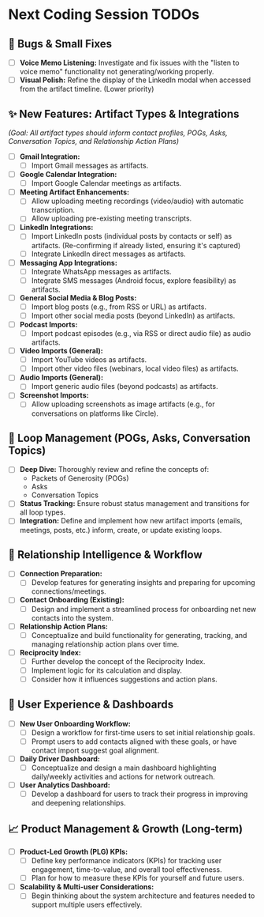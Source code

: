 # Next Coding Session TODOs

## 🐞 Bugs & Small Fixes

-   [ ] **Voice Memo Listening:** Investigate and fix issues with the "listen to voice memo" functionality not generating/working properly.
-   [ ] **Visual Polish:** Refine the display of the LinkedIn modal when accessed from the artifact timeline. (Lower priority)

## ✨ New Features: Artifact Types & Integrations

_(Goal: All artifact types should inform contact profiles, POGs, Asks, Conversation Topics, and Relationship Action Plans)_

-   [ ] **Gmail Integration:**
    -   [ ] Import Gmail messages as artifacts.
-   [ ] **Google Calendar Integration:**
    -   [ ] Import Google Calendar meetings as artifacts.
-   [ ] **Meeting Artifact Enhancements:**
    -   [ ] Allow uploading meeting recordings (video/audio) with automatic transcription.
    -   [ ] Allow uploading pre-existing meeting transcripts.
-   [ ] **LinkedIn Integrations:**
    -   [ ] Import LinkedIn posts (individual posts by contacts or self) as artifacts. (Re-confirming if already listed, ensuring it's captured)
    -   [ ] Integrate LinkedIn direct messages as artifacts.
-   [ ] **Messaging App Integrations:**
    -   [ ] Integrate WhatsApp messages as artifacts.
    -   [ ] Integrate SMS messages (Android focus, explore feasibility) as artifacts.
-   [ ] **General Social Media & Blog Posts:**
    -   [ ] Import blog posts (e.g., from RSS or URL) as artifacts.
    -   [ ] Import other social media posts (beyond LinkedIn) as artifacts.
-   [ ] **Podcast Imports:**
    -   [ ] Import podcast episodes (e.g., via RSS or direct audio file) as audio artifacts.
-   [ ] **Video Imports (General):**
    -   [ ] Import YouTube videos as artifacts.
    -   [ ] Import other video files (webinars, local video files) as artifacts.
-   [ ] **Audio Imports (General):**
    -   [ ] Import generic audio files (beyond podcasts) as artifacts.
-   [ ] **Screenshot Imports:**
    -   [ ] Allow uploading screenshots as image artifacts (e.g., for conversations on platforms like Circle).

## 🔄 Loop Management (POGs, Asks, Conversation Topics)

-   [ ] **Deep Dive:** Thoroughly review and refine the concepts of:
    -   Packets of Generosity (POGs)
    -   Asks
    -   Conversation Topics
-   [ ] **Status Tracking:** Ensure robust status management and transitions for all loop types.
-   [ ] **Integration:** Define and implement how new artifact imports (emails, meetings, posts, etc.) inform, create, or update existing loops.

## 🧠 Relationship Intelligence & Workflow

-   [ ] **Connection Preparation:**
    -   [ ] Develop features for generating insights and preparing for upcoming connections/meetings.
-   [ ] **Contact Onboarding (Existing):**
    -   [ ] Design and implement a streamlined process for onboarding net new contacts into the system.
-   [ ] **Relationship Action Plans:**
    -   [ ] Conceptualize and build functionality for generating, tracking, and managing relationship action plans over time.
-   [ ] **Reciprocity Index:**
    -   [ ] Further develop the concept of the Reciprocity Index.
    -   [ ] Implement logic for its calculation and display.
    -   [ ] Consider how it influences suggestions and action plans.

## 🚀 User Experience & Dashboards

-   [ ] **New User Onboarding Workflow:**
    -   [ ] Design a workflow for first-time users to set initial relationship goals.
    -   [ ] Prompt users to add contacts aligned with these goals, or have contact import suggest goal alignment.
-   [ ] **Daily Driver Dashboard:**
    -   [ ] Conceptualize and design a main dashboard highlighting daily/weekly activities and actions for network outreach.
-   [ ] **User Analytics Dashboard:**
    -   [ ] Develop a dashboard for users to track their progress in improving and deepening relationships.

## 📈 Product Management & Growth (Long-term)

-   [ ] **Product-Led Growth (PLG) KPIs:**
    -   [ ] Define key performance indicators (KPIs) for tracking user engagement, time-to-value, and overall tool effectiveness.
    -   [ ] Plan for how to measure these KPIs for yourself and future users.
-   [ ] **Scalability & Multi-user Considerations:**
    -   [ ] Begin thinking about the system architecture and features needed to support multiple users effectively. 